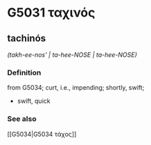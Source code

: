 # G5031 ταχινός

## tachinós

_(takh-ee-nos' | ta-hee-NOSE | ta-hee-NOSE)_

### Definition

from G5034; curt, i.e., impending; shortly, swift; 

- swift, quick

### See also

[[G5034|G5034 τάχος]]
